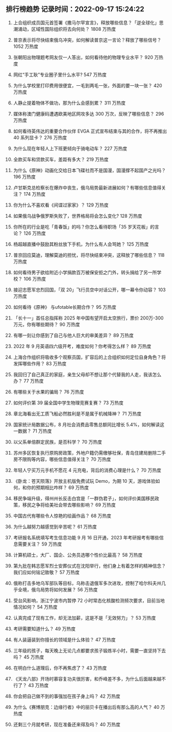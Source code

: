 
## 排行榜趋势 记录时间：2022-09-17 15:24:22
  
  1. 上合组织成员国元首签署《撒马尔罕宣言》，释放哪些信息？「逆全球化」思潮涌动，区域性国际组织将去向何处？ 1808 万热度
    
  2. 普京表示将尽快结束俄乌冲突，如何解读普京这一言论？释放了哪些信号？ 1052 万热度
    
  3. 张朝阳出物理题考网友仅一人答出，如何看待他的物理专业水平？ 920 万热度
    
  4. 网红“手工耿”专业圈子里什么水平? 547 万热度
    
  5. 为什么学校里打印费用很便宜，一毛到两毛一张，外面的要一块一张？ 420 万热度
    
  6. 人静止提着物体不做功，那为什么会感到累？ 311 万热度
    
  7. 媒体称澳门健康码遭遇欧美地区网攻多达 300 万次，反映了哪些信息？ 296 万热度
    
  8. 如何看待英伟达的重要合作伙伴 EVGA 正式宣布结束与其的合作，将不再推出 40 系列显卡？ 276 万热度
    
  9. 为什么现在年轻人上下班更倾向于骑电动车？ 227 万热度
    
  10. 全款买车和贷款买车，差距有多大？ 219 万热度
    
  11. 为什么《原神》动画化交给日本飞碟社而不是国漫，国漫撑不起国产之光吗？ 196 万热度
    
  12. 卢甘斯克总检察长在爆炸中丧生，俄乌局势最新进展如何？有哪些信息值得关注？ 174 万热度
    
  13. 你为什么不喜欢看《间谍过家家》？ 129 万热度
    
  14. 如果俄乌战争俄罗斯失败了，世界格局将会怎么变化? 128 万热度
    
  15. 你所在的行业是吃「青春饭」的吗？你怎么看待职场「35 岁天花板」的言论？ 126 万热度
    
  16. 杨超越直播中鼓励其粉丝放下手机，为什么有人会骂她？ 125 万热度
    
  17. 普京回应莫迪，理解莫迪的担忧，将尽快结束冲突，这释放了哪些信息？ 118 万热度
    
  18. 如何看待男子欲给附近小学捐款百万被保安拒之门外，转头捐给了另一所学校？ 106 万热度
    
  19. 接迎志愿军忠烈回国，「双 20」飞行员空中对话公开，哪一幕令你动容？ 103 万热度
    
  20. 如何看待《原神》 与ufotable长期合作？ 95 万热度
    
  21. 「长十一」首任总指挥称 2025 年中国有望开启太空旅行，票价 200万-300 万元，你有哪些期待？ 90 万热度
    
  22. 有哪一刻让你感到了自己与他人巨大的审美差异？ 89 万热度
    
  23. 2022 年 9 月英语四六级开考，难度如何？你考得怎么样？ 89 万热度
    
  24. 上海合作组织将吸收多个观察员国，扩容后的上合组织如何定位自身角色？将发挥哪些作用？ 83 万热度
    
  25. 我回归了自己真正的家庭，亲生父母却不想让那个代替我的人走，我该怎么办？ 77 万热度
    
  26. 有哪些关于水果的骗局？ 76 万热度
    
  27. 如何评价第 39 届全国中学生物理竞赛复赛？ 73 万热度
    
  28. 章北海看出无工质飞船必然胜利是不是属于机械降神？ 71 万热度
    
  29. 国家统计局数据公布，8 月社会消费品零售总额同比增长 5.4%，如何解读这一数据？ 71 万热度
    
  30. 以父系单倍群定民族，是否科学？ 70 万热度
    
  31. 苏州多区恢复执行原购房政策，外地户籍仍需缴够社保，青岛住建局删除二手房不限购等内容，哪些信息值得关注？ 70 万热度
    
  32. 年轻人宁买万元手机不愿花 4 元充电，背后的消费心理是什么？ 70 万热度
    
  33. 《卧龙：苍天陨落》开放主机版免费试玩 Demo，为期 10 天，游戏体验如何，和你的预期相比咋样？ 69 万热度
    
  34. 移民争端升级，得州州长反击白宫是「一群伪君子」，如何评价美国移民政策，移民之争将给美社会带去哪些影响？ 69 万热度
    
  35. 中国古代有哪些令人惊艳的绘画作品？ 68 万热度
    
  36. 为什么越努力越感觉到辛苦呢？ 61 万热度
    
  37. 考研报名系统填写考生信息功能 9 月 16 日开通，2023 年考研报考有哪些信息需要关注？ 59 万热度
    
  38. 计算机硕士，大厂、国企、公务员选哪个性价比最高？ 58 万热度
    
  39. 第九批在韩志愿军烈士安葬仪式在沈阳举行，他们身上有着怎样的精神信念？我们应如何铭记致敬？ 57 万热度
    
  40. 俄称打击多地乌军部队等目标，乌称击退俄军多次进攻，控制了哈尔科夫州几乎全境，俄乌局势将如何发展？ 56 万热度
    
  41. 受台风影响，浙江宁波市内暂停 72 小时常态化核酸检测频次要求，目前当地情况如何？ 54 万热度
    
  42. 认真完成了现有工作，却无法加薪，这是不是「无效努力」？ 53 万热度
    
  43. 考研需要知道什么？ 49 万热度
    
  44. 有人装逼装到你擅长的领域是什么体验？ 47 万热度
    
  45. 三年级的孩子，每天晚上无论几点都要求孩子锻炼半小时，需要一直坚持下去吗？ 45 万热度
    
  46. 在明白什么道理后，你不再焦虑了？ 43 万热度
    
  47. 《天龙八部》开场时慕容复功夫很厉害，和乔峰差不多，为什么后面越来越不行了？ 43 万热度
    
  48. 你会把自己做不到的事强加在孩子身上吗？ 42 万热度
    
  49. 为什么《赛博朋克：边缘行者》中的丽贝卡在播出后有那么高的人气？ 40 万热度
    
  50. 还剩三个月就考研，现在准备还来得及吗？ 40 万热度
    